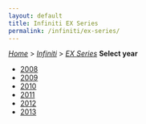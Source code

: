 ```yaml
---
layout: default
title: Infiniti EX Series
permalink: /infiniti/ex-series/
---
```

[*Home*](/) > [*Infiniti*](/infiniti/) > [*EX Series*](/infiniti/ex-series/)
**Select year**
- [2008](/infiniti/ex-series/2008/)
- [2009](/infiniti/ex-series/2009/)
- [2010](/infiniti/ex-series/2010/)
- [2011](/infiniti/ex-series/2011/)
- [2012](/infiniti/ex-series/2012/)
- [2013](/infiniti/ex-series/2013/)